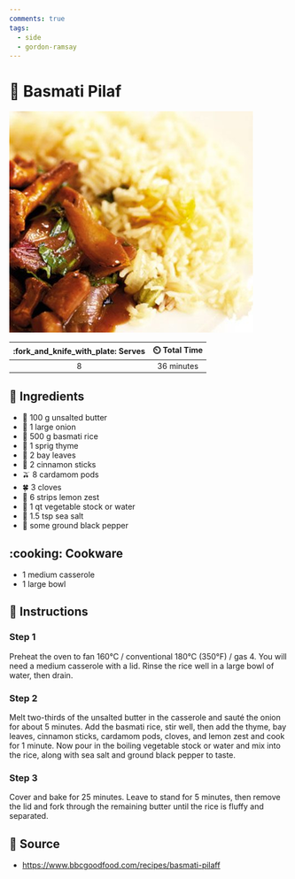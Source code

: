 ```yaml
---
comments: true
tags:
  - side
  - gordon-ramsay
---
```

# :rice: Basmati Pilaf

![Basmati Pilaf](../assets/images/basmati-pilaf.jpg)

| :fork_and_knife_with_plate: Serves | :timer_clock: Total Time |
|:----------------------------------:|:-----------------------: |
| 8 | 36 minutes |

## :salt: Ingredients

- :butter: 100 g unsalted butter
- :onion: 1 large onion
- :rice: 500 g basmati rice
- :herb: 1 sprig thyme
- :fallen_leaf: 2 bay leaves
- :custard: 2 cinnamon sticks
- :olive: 8 cardamom pods
- :four_leaf_clover: 3 cloves
- :lemon: 6 strips lemon zest
- :stew: 1 qt vegetable stock or water
- :salt: 1.5 tsp sea salt
- :salt: some ground black pepper

## :cooking: Cookware

- 1 medium casserole
- 1 large bowl

## :pencil: Instructions

### Step 1

Preheat the oven to fan 160°C / conventional 180°C (350°F) / gas 4. You will need a medium casserole with a lid.
Rinse the rice well in a large bowl of water, then drain.

### Step 2

Melt two-thirds of the unsalted butter in the casserole and sauté the onion for about 5 minutes. Add the basmati rice,
stir well, then add the thyme, bay leaves, cinnamon sticks, cardamom pods, cloves, and lemon zest and cook for 1 minute.
Now pour in the boiling vegetable stock or water and mix into the rice, along with sea salt and ground black pepper to
taste.

### Step 3

Cover and bake for 25 minutes. Leave to stand for 5 minutes, then remove the lid and fork through the remaining butter
until the rice is fluffy and separated.

## :link: Source

- <https://www.bbcgoodfood.com/recipes/basmati-pilaff>
